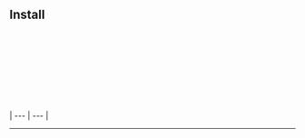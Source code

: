 


## Install


```sh
```


```js

```


```js
```



```js
```



```js
```


```js
```


```js
```


```js
```







```sh
```





```sh
```






| --- | --- |






***

